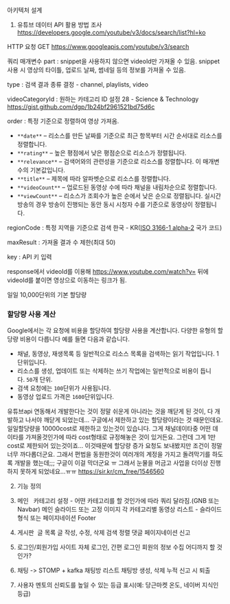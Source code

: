 아키텍처 설계





1. 유튜브 데이터 API 활용 방법 조사
https://developers.google.com/youtube/v3/docs/search/list?hl=ko

HTTP 요청
GET https://www.googleapis.com/youtube/v3/search

쿼리 매개변수
part : snippet을 사용하지 않으면 videoId만 가져올 수 있음.
snippet 사용 시 영상의 타이틀, 업로드 날짜, 썸네일 등의 정보를 가져올 수 있음.

type : 검색 결과 종류 결정 - channel, playlists, video

videoCategoryId : 원하는 카테고리 ID 설정
28 - Science & Technology
https://gist.github.com/dgp/1b24bf2961521bd75d6c

order : 특정 기준으로 정렬하여 영상 가져옴.
- `**date**` – 리소스를 만든 날짜를 기준으로 최근 항목부터 시간 순서대로 리소스를 정렬합니다.
- `**rating**` – 높은 평점에서 낮은 평점순으로 리소스가 정렬됩니다.
- `**relevance**` – 검색어와의 관련성을 기준으로 리소스를 정렬합니다. 이 매개변수의 기본값입니다.
- `**title**` – 제목에 따라 알파벳순으로 리소스를 정렬합니다.
- `**videoCount**` – 업로드된 동영상 수에 따라 채널을 내림차순으로 정렬합니다.
- `**viewCount**` – 리소스가 조회수가 높은 순에서 낮은 순으로 정렬됩니다. 실시간 방송의 경우 방송이 진행되는 동안 동시 시청자 수를 기준으로 동영상이 정렬됩니다.

regionCode : 특정 지역을 기준으로 검색
한국 - KR([ISO 3166-1 alpha-2](http://www.iso.org/iso/country_codes/iso_3166_code_lists/country_names_and_code_elements.htm) 국가 코드)

maxResult : 가져올 결과 수 제한(최대 50)

key : API 키 입력

response에서 videoId를 이용해 https://www.youtube.com/watch?v= 뒤에 videoId를 붙이면 영상으로 이동하는 링크가 됨.

일일 10,000단위의 기본 할당량

### 할당량 사용 계산

Google에서는 각 요청에 비용을 할당하여 할당량 사용을 계산합니다. 다양한 유형의 할당량 비용이 다릅니다 예를 들면 다음과 같습니다.

- 채널, 동영상, 재생목록 등 일반적으로 리소스 목록을 검색하는 읽기 작업입니다. 1단위입니다.
- 리소스를 생성, 업데이트 또는 삭제하는 쓰기 작업에는 일반적으로 비용이 듭니다. `50`개 단위.
- 검색 요청에는 `100`단위가 사용됩니다.
- 동영상 업로드 가격은 `1600`단위입니다.


유튜브api 연동해서 개발한다는 것이 정말 쉬운게 아니라는 것을 깨닫게 된 것이, 다 개발하고 나서야 깨닫게 되었는데... 구글에서 제한하고 있는 할당량이라는 것 때문인데요. 일일할당량을 10000cost로 제한하고 있는것이 있습니다. 그게 채널데이타중 어떤 데이타를 가져올것인가에 따라 cost형태로 규정해놓은 것이 있거든요. 그런데 그게 1만cost로 제한되어 있는것이죠... 이것때문에 할당량 증가 요청도 보내봤지만 조건이 정말 너무 까다롭더군요. 그래서 편법을 동원한것이 여러개의 계정을 가지고 돌려막기를 하도록 개발을 했는데;;; 구글이 이걸 막더군요 ㅠ 그래서 눈물을 머금고 사업을 더이상 진행하지 못하게 되었네요...ㅠㅠ
https://sir.kr/cm_free/1546560

2. 기능 정의
1. 메인  
    카테고리 설정 - 어떤 카테고리를 할 것인가에 따라 쿼리 달라짐.(GNB 또는 Navbar)
	메인 슬라이드 또는 고정 이미지
	각 카테고리별 동영상 리스트 - 슬라이드 형식 또는 페이지네이션
	Footer
	
2. 게시판 
	글 목록
	글 작성, 수정, 삭제
	검색
	정렬
	댓글
    페이지네이션
    신고
    
3. 로그인/회원가입
	사이트 자체 로그인, 간편 로그인
	회원의 정보 수집 어디까지 할 것인가?

4. 채팅 -> STOMP + kafka
	채팅방 리스트
	채팅방 생성, 삭제
	누적 신고 시 퇴출

5. 사용자
	멘토의 신뢰도를 높일 수 있는 등급 표시(예: 당근마켓 온도, 네이버 지식인 등급)
	
